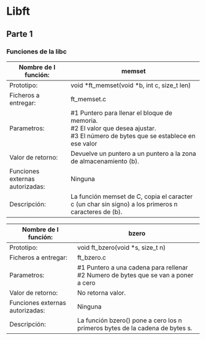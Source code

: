 # **Libft**
## Parte 1
### Funciones de la libc


| Nombre de l función: | memset |
| ------------- | ------------- |
| Prototipo: | void    *ft_memset(void *b, int c, size_t len) |
| Ficheros a entregar: | ft_memset.c |
| Parametros: | #1 Puntero para llenar el bloque de memoria.  <br />#2 El valor que desea ajustar. <br /> #3  El número de bytes que se establece en ese valor |
| Valor de retorno: | Devuelve un puntero a un puntero a la zona de almacenamiento (b). |
| Funciones externas autorizadas: | Ninguna |
| Descripción: | La función memset de C, copia el caracter c (un char sin signo) a los primeros n caracteres de (b). |


| Nombre de l función: | bzero |
| ------------- | ------------- |
| Prototipo: |  void    ft_bzero(void *s, size_t n) |
| Ficheros a entregar: | ft_bzero.c |
| Parametros: | #1 Puntero a una cadena para rellenar<br /> #2 Numero de bytes que se van a poner a cero|
| Valor de retorno: | No retorna valor. |
| Funciones externas autorizadas: | Ninguna |
| Descripción: | La función bzero() pone a cero los n primeros bytes de la cadena de bytes s.  |
